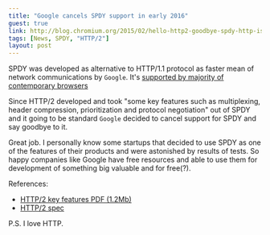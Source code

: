 ```yaml
---
title: "Google cancels SPDY support in early 2016"
guest: true
link: http://blog.chromium.org/2015/02/hello-http2-goodbye-spdy-http-is_9.html
tags: [News, SPDY, "HTTP/2"]
layout: post
---
```

SPDY was developed as alternative to HTTP/1.1 protocol as faster mean of network communications by `Google`. It's [supported by majority of contemporary browsers](http://caniuse.com/#feat=spdy) 

Since HTTP/2 developed and took "some key features such as multiplexing, header compression, prioritization and protocol negotiation" out of SPDY and it going to be standard `Google` decided to cancel support for SPDY and say goodbye to it.

Great job. I personally know some startups that decided to use SPDY as one of the features of their products and were astonished by results of tests.
So happy companies like Google have free resources and able to use them for development of something big valuable and for free(?).

References:

* [HTTP/2 key features PDF (1.2Mb)](http://daniel.haxx.se/http2/http2-v1.8.pdf)
* [HTTP/2 spec](http://http2.github.io/http2-spec/index.html)

P.S. I love HTTP.


